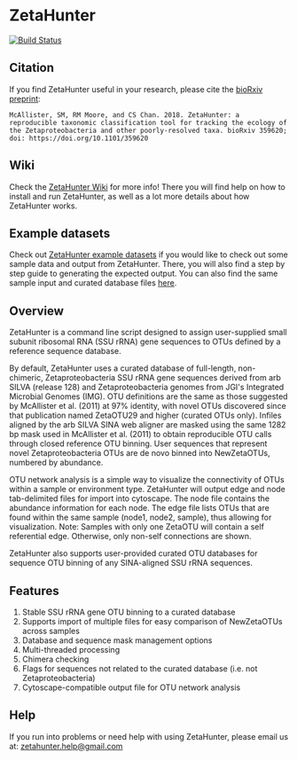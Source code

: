 # ZetaHunter

[![Build Status](https://travis-ci.org/mooreryan/ZetaHunter.svg?branch=master)](https://travis-ci.org/mooreryan/ZetaHunter)

## Citation

If you find ZetaHunter useful in your research, please cite the [bioRxiv preprint](https://www.biorxiv.org/content/early/2018/07/03/359620):

```
McAllister, SM, RM Moore, and CS Chan. 2018. ZetaHunter: a reproducible taxonomic classification tool for tracking the ecology of the Zetaproteobacteria and other poorly-resolved taxa. bioRxiv 359620; doi: https://doi.org/10.1101/359620
```

## Wiki

Check the [ZetaHunter Wiki](https://github.com/mooreryan/ZetaHunter/wiki) for
more info!  There you will find help on how to install and run ZetaHunter, as well as a lot more details about how ZetaHunter works.

## Example datasets

Check out [ZetaHunter example datasets](https://github.com/mooreryan/ZetaHunter_examples) if you would like to check out some sample data and output from ZetaHunter.  There, you will also find a step by step guide to generating the expected output. You can also find the same sample input and curated database files [here](https://github.com/mooreryan/ZetaHunter/tree/master/example_data).

## Overview

ZetaHunter is a command line script designed to assign user-supplied
small subunit ribosomal RNA (SSU rRNA) gene sequences to OTUs defined
by a reference sequence database.

By default, ZetaHunter uses a curated database of full-length,
non-chimeric, Zetaproteobacteria SSU rRNA gene sequences derived from
arb SILVA (release 128) and Zetaproteobacteria genomes from JGI's
Integrated Microbial Genomes (IMG). OTU definitions are the same as
those suggested by McAllister et al. (2011) at 97% identity, with
novel OTUs discovered since that publication named ZetaOTU29 and
higher (curated OTUs only). Infiles aligned by the arb SILVA SINA web
aligner are masked using the same 1282 bp mask used in McAllister et
al. (2011) to obtain reproducible OTU calls through closed reference
OTU binning. User sequences that represent novel Zetaproteobacteria
OTUs are de novo binned into NewZetaOTUs, numbered by abundance.

OTU network analysis is a simple way to visualize the connectivity of
OTUs within a sample or environment type. ZetaHunter will output edge
and node tab-delimited files for import into cytoscape. The node file
contains the abundance information for each node. The edge file lists
OTUs that are found within the same sample (node1, node2, sample), thus
allowing for visualization. Note: Samples with only one ZetaOTU will contain
a self referential edge. Otherwise, only non-self connections are shown.

ZetaHunter also supports user-provided curated OTU databases for
sequence OTU binning of any SINA-aligned SSU rRNA sequences.

## Features

1. Stable SSU rRNA gene OTU binning to a curated database
2. Supports import of multiple files for easy comparison of NewZetaOTUs across samples
3. Database and sequence mask management options
4. Multi-threaded processing
5. Chimera checking
6. Flags for sequences not related to the curated database (i.e. not Zetaproteobacteria)
7. Cytoscape-compatible output file for OTU network analysis

## Help

If you run into problems or need help with using ZetaHunter, please email us at: [zetahunter.help@gmail.com](mailto:zetahunter.help@gmail.com)
